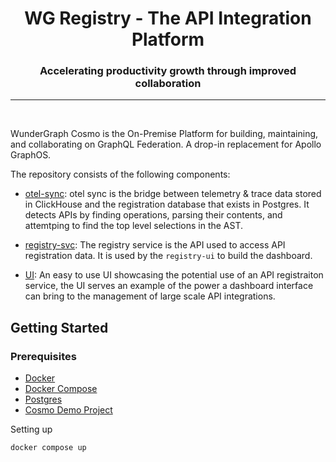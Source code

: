 <div align="center">
<h1>WG Registry - The API Integration Platform</h1>
<h3>Accelerating productivity growth through improved collaboration</h3>
<hr />
</div>
<br/>

WunderGraph Cosmo is the On-Premise Platform for building, maintaining, and collaborating on GraphQL Federation. A drop-in replacement for Apollo GraphOS.
<p/>
The repository consists of the following components:

- [otel-sync](./otel-sync): otel sync is the bridge between telemetry & trace data stored in ClickHouse and the registration database that exists in Postgres. It detects APIs by finding operations, parsing their contents, and attemtping to find the top level selections in the AST.

- [registry-svc](./registry-svc): The registry service is the API used to access API registration data. It is used by the `registry-ui` to build the dashboard.

- [UI](./registry-ui): An easy to use UI showcasing the potential use of an API registraiton service, the UI serves an example of the power a dashboard interface can bring to the management of large scale API integrations.

## Getting Started

### Prerequisites

- [Docker](https://docs.docker.com/get-docker/)
- [Docker Compose](https://docs.docker.com/compose/install/)
- [Postgres](https://www.postgresql.org/)
- [Cosmo Demo Project](https://github.com/wundergraph/cosmo/)

Setting up 

```shell
docker compose up
```

